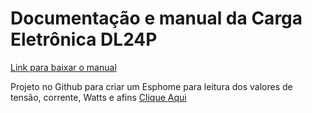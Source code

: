 
# Documentação e manual da Carga Eletrônica DL24P

[Link para baixar o manual](https://www.mediafire.com/folder/m09i9bjv8703d/DL24-DL24P)

Projeto no Github para criar um Esphome para leitura dos  valores de tensão, corrente, Watts e afins [Clique Aqui](https://github.com/syssi/esphome-atorch-dl24)

